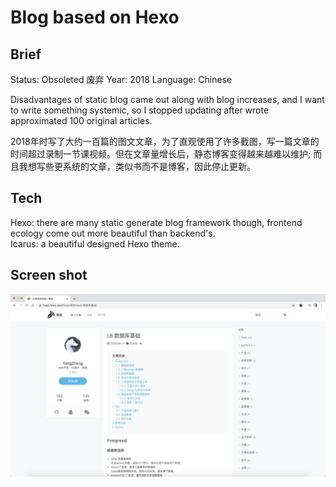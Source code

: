Blog based on Hexo
===
## Brief
Status: Obsoleted  废弃
Year: 2018
Language: Chinese

Disadvantages of static blog came out along with blog increases, and I want to write something systemic, 
so I stopped updating after wrote approximated 100 original articles.  

2018年时写了大约一百篇的图文文章，为了直观使用了许多截图，写一篇文章的时间超过录制一节课视频。但在文章量增长后，静态博客变得越来越难以维护; 
而且我想写些更系统的文章，类似书而不是博客，因此停止更新。  
## Tech
Hexo: there are many static generate blog framework though, frontend ecology come out more beautiful than backend's.  
Icarus: a beautiful designed Hexo theme.

## Screen shot
![](./cover.png)
